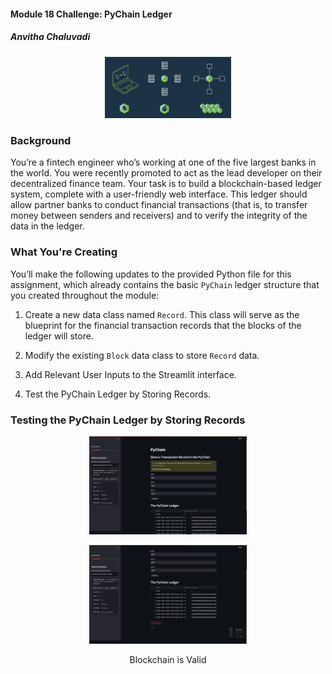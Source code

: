 #### Module 18 Challenge: PyChain Ledger
##### Anvitha Chaluvadi

<p align="center">
<img src = Images/blockchain.gif width =40% height 30%=/>
</p>

### Background

You’re a fintech engineer who’s working at one of the five largest banks in the world. You were recently promoted to act as the lead developer on their decentralized finance team. Your task is to build a blockchain-based ledger system, complete with a user-friendly web interface. This ledger should allow partner banks to conduct financial transactions (that is, to transfer money between senders and receivers) and to verify the integrity of the data in the ledger.

### What You're Creating

You’ll make the following updates to the provided Python file for this assignment, which already contains the basic `PyChain` ledger structure that you created throughout the module:

1. Create a new data class named `Record`. This class will serve as the blueprint for the financial transaction records that the blocks of the ledger will store.

2. Modify the existing `Block` data class to store `Record` data.

3. Add Relevant User Inputs to the Streamlit interface.

4. Test the PyChain Ledger by Storing Records.

### Testing the PyChain Ledger by Storing Records

<p align="center">
<img src = Images/validate_1.png width =50% height 30%=/>
</p>
<p align="center">
<img src = Images/validate_2.png width =50% height 30%=/>
</p>

<center>Blockchain is Valid<center>


